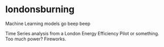 # londonsburning
Machine Learning models go beep beep

Time Series analysis from a London Energy Efficiency Pilot or something. Too much power? Fireworks. 
